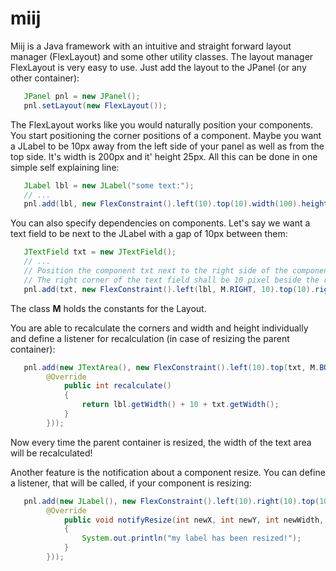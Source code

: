 miij
====

Miij is a Java framework with an intuitive and straight forward layout manager (FlexLayout)
and some other utility classes.
The layout manager FlexLayout is very easy to use. Just add the layout to the JPanel (or any other container):
```java
   JPanel pnl = new JPanel();
   pnl.setLayout(new FlexLayout());
```

The FlexLayout works like you would naturally position your components. You start positioning the corner positions of
a component. Maybe you want a JLabel to be 10px away from the left side of your panel as well as from the top side.
It's width is 200px and it' height 25px. All this can be done in one simple self explaining line:
```java
   JLabel lbl = new JLabel("some text:");
   // ...
   pnl.add(lbl, new FlexConstraint().left(10).top(10).width(100).height(25));
```

You can also specify dependencies on components. Let's say we want a text field to be next to the JLabel with a gap of 10px
between them:
```java
   JTextField txt = new JTextField();
   // ...
   // Position the component txt next to the right side of the component lbl with a gap of 10px between them.
   // The right corner of the text field shall be 10 pixel beside the right side of the JPanel.
   pnl.add(txt, new FlexConstraint().left(lbl, M.RIGHT, 10).top(10).right(10).height(25));
```
The class **M** holds the constants for the Layout.

You are able to recalculate the corners and width and height individually and define a listener for recalculation
(in case of resizing the parent container):
```java
   pnl.add(new JTextArea(), new FlexConstraint().left(10).top(txt, M.BOTTOM, 10).width(new FlexRecalculateListener() {
   		@Override
			public int recalculate()
			{
				return lbl.getWidth() + 10 + txt.getWidth();
			}
		}));
```
Now every time the parent container is resized, the width of the text area will be recalculated!

Another feature is the notification about a component resize. You can define a listener, that will be called, if your
component is resizing:
```java
   pnl.add(new JLabel(), new FlexConstraint().left(10).right(10).top(10).bottom(10).notifyResize(new FlexNotifyResizeListener() {
   		@Override
			public void notifyResize(int newX, int newY, int newWidth, int newHeight)
			{
				System.out.println("my label has been resized!");
			}
		}));
```
